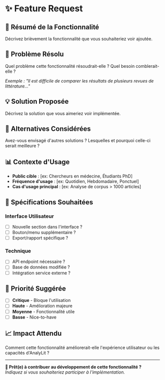# ✨ Feature Request

## 🎯 **Résumé de la Fonctionnalité**

Décrivez brièvement la fonctionnalité que vous souhaiteriez voir ajoutée.

## 🤔 **Problème Résolu**

Quel problème cette fonctionnalité résoudrait-elle ? Quel besoin comblerait-elle ?

*Exemple : "Il est difficile de comparer les résultats de plusieurs revues de littérature..."*

## 💡 **Solution Proposée**

Décrivez la solution que vous aimeriez voir implémentée.

## 🔄 **Alternatives Considérées**

Avez-vous envisagé d'autres solutions ? Lesquelles et pourquoi celle-ci serait meilleure ?

## 📊 **Contexte d'Usage**

- **Public cible** : [ex: Chercheurs en médecine, Étudiants PhD]
- **Fréquence d'usage** : [ex: Quotidien, Hebdomadaire, Ponctuel]
- **Cas d'usage principal** : [ex: Analyse de corpus > 1000 articles]

## 🎨 **Spécifications Souhaitées**

### Interface Utilisateur
- [ ] Nouvelle section dans l'interface ?
- [ ] Bouton/menu supplémentaire ?
- [ ] Export/rapport spécifique ?

### Technique
- [ ] API endpoint nécessaire ?
- [ ] Base de données modifiée ?
- [ ] Intégration service externe ?

## 🚀 **Priorité Suggérée**

- [ ] **Critique** - Bloque l'utilisation
- [ ] **Haute** - Amélioration majeure  
- [ ] **Moyenne** - Fonctionnalité utile
- [ ] **Basse** - Nice-to-have

## 📈 **Impact Attendu**

Comment cette fonctionnalité améliorerait-elle l'expérience utilisateur ou les capacités d'AnalyLit ?

---

**🤝 Prêt(e) à contribuer au développement de cette fonctionnalité ?** 
*Indiquez si vous souhaiteriez participer à l'implémentation.*
